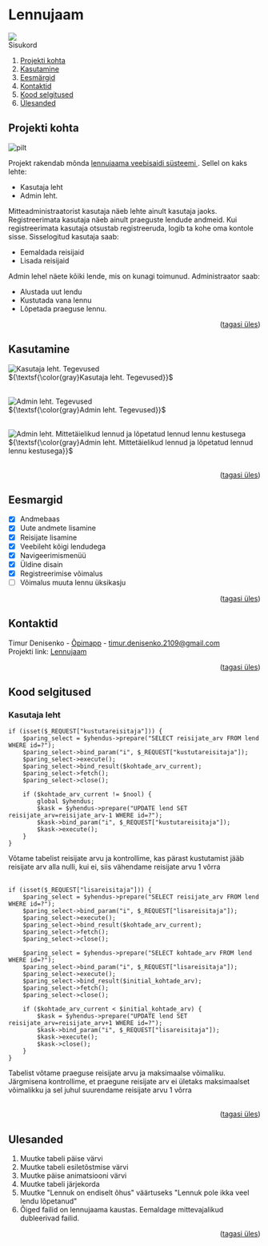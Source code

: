 # Lennujaam
<a name="readme-top"></a>
<div>
  <img src="https://eturbonews.com/cdn-cgi/image/width=1212,height=683,fit=crop,quality=80,format=auto,onerror=redirect,metadata=none/wp-content/uploads/2024/01/0-62-810x456.jpg">
</div>
<!-- SISUKORD -->
  <summary>Sisukord</summary>
  <ol>
    <li>
      <a href="#projekti-kohta">Projekti kohta</a>
    </li>
    <li>
      <a href="#kasutamine">Kasutamine</a>
    </li>
    <li>
      <a href="#eesmargid">Eesmärgid</a>
    </li>
    <li>
      <a href="#kontaktid">Kontaktid</a>
    </li>
    <li>
      <a href="#kood-selgitused">Kood selgitused</a>
    </li>
    <li>
      <a href="#ulesanded">Ülesanded</a>
    </li>
  </ol>


<!-- Projekti kohta -->
## Projekti kohta

![pilt](https://github.com/TimurDenisenko/lennujaam/assets/120181244/0c0c61b0-61ca-4d14-ae88-6926a4867617)

Projekt rakendab mõnda <a href="https://timurdenisenko22.thkit.ee/lennujaam/lennukasutaja.php">lennujaama veebisaidi süsteemi </a>. Sellel on kaks lehte:
* Kasutaja leht
* Admin leht.
  
Mitteadministraatorist kasutaja näeb lehte ainult kasutaja jaoks.
Registreerimata kasutaja näeb ainult praeguste lendude andmeid. Kui registreerimata kasutaja otsustab registreeruda, logib ta kohe oma kontole sisse.
Sisselogitud kasutaja saab:
* Eemaldada reisijaid 
* Lisada reisijaid
  
Admin lehel näete kõiki lende, mis on kunagi toimunud.
Administraator saab:
* Alustada uut lendu
* Kustutada vana lennu
* Lõpetada praeguse lennu.
<p align="right">(<a href="#readme-top">tagasi üles</a>)</p>


<!-- Kasutamine -->
## Kasutamine

![Kasutaja leht. Tegevused](https://github.com/TimurDenisenko/lennujaam/assets/120181244/82c1c64b-3686-4297-86f8-8c5b0291b408)
<br>
${\textsf{\color{gray}Kasutaja leht. Tegevused}}$
<br><br>

![Admin leht. Tegevused](https://github.com/TimurDenisenko/lennujaam/assets/120181244/a73eaaa8-71da-430b-b961-39bedcca1bed)
<br>
${\textsf{\color{gray}Admin leht. Tegevused}}$
<br><br>

![Admin leht. Mittetäielikud lennud ja lõpetatud lennud lennu kestusega](https://github.com/TimurDenisenko/lennujaam/assets/120181244/8c75d02b-5147-426f-8e1e-1c49300e3020)
<br>
${\textsf{\color{gray}Admin leht. Mittetäielikud lennud ja lõpetatud lennud lennu kestusega}}$
<br><br>
<p align="right">(<a href="#readme-top">tagasi üles</a>)</p>



<!-- Eesmärgid -->
## Eesmargid

- [x] Andmebaas
- [x] Uute andmete lisamine
- [x] Reisijate lisamine
- [x] Veebileht kõigi lendudega
- [x] Navigeerimismenüü
- [x] Üldine disain
- [x] Registreerimise võimalus
- [ ] Võimalus muuta lennu üksikasju

<p align="right">(<a href="#readme-top">tagasi üles</a>)</p>

<!-- Kontaktid -->
## Kontaktid

Timur Denisenko - <a href="https://timurdenisenko22.thkit.ee/wp/">Õpimapp</a> - timur.denisenko.2109@gmail.com
<br>
Projekti link: [Lennujaam](https://timurdenisenko22.thkit.ee/lennujaam/lennukasutaja.php)

<p align="right">(<a href="#readme-top">tagasi üles</a>)</p>

<!-- Kood selgitused -->
## Kood selgitused
### Kasutaja leht
```
if (isset($_REQUEST["kustutareisitaja"])) {
    $paring_select = $yhendus->prepare("SELECT reisijate_arv FROM lend WHERE id=?");
    $paring_select->bind_param("i", $_REQUEST["kustutareisitaja"]);
    $paring_select->execute();
    $paring_select->bind_result($kohtade_arv_current);
    $paring_select->fetch();
    $paring_select->close();

    if ($kohtade_arv_current != $nool) {
        global $yhendus;
        $kask = $yhendus->prepare("UPDATE lend SET reisijate_arv=reisijate_arv-1 WHERE id=?");
        $kask->bind_param("i", $_REQUEST["kustutareisitaja"]);
        $kask->execute();
    }
}
```
Võtame tabelist reisijate arvu ja kontrollime, kas pärast kustutamist jääb reisijate arv alla nulli, kui ei, siis vähendame reisijate arvu 1 võrra
<br><br>
```
if (isset($_REQUEST["lisareisitaja"])) {
    $paring_select = $yhendus->prepare("SELECT reisijate_arv FROM lend WHERE id=?");
    $paring_select->bind_param("i", $_REQUEST["lisareisitaja"]);
    $paring_select->execute();
    $paring_select->bind_result($kohtade_arv_current);
    $paring_select->fetch();
    $paring_select->close();

    $paring_select = $yhendus->prepare("SELECT kohtade_arv FROM lend WHERE id=?");
    $paring_select->bind_param("i", $_REQUEST["lisareisitaja"]);
    $paring_select->execute();
    $paring_select->bind_result($initial_kohtade_arv);
    $paring_select->fetch();
    $paring_select->close();

    if ($kohtade_arv_current < $initial_kohtade_arv) {
        $kask = $yhendus->prepare("UPDATE lend SET reisijate_arv=reisijate_arv+1 WHERE id=?");
        $kask->bind_param("i", $_REQUEST["lisareisitaja"]);
        $kask->execute();
        $kask->close();
    }
}
```
Tabelist võtame praeguse reisijate arvu ja maksimaalse võimaliku. Järgmisena kontrollime, et praegune reisijate arv ei ületaks maksimaalset võimalikku ja sel juhul suurendame reisijate arvu 1 võrra
<br><br>
<p align="right">(<a href="#readme-top">tagasi üles</a>)</p>

<!-- Ülesanded -->
## Ulesanded

  <ol>
    <li>
      Muutke tabeli päise värvi
    </li>
    <li>
      Muutke tabeli esiletõstmise värvi
    </li>
    <li>
      Muutke päise animatsiooni värvi
    </li>
    <li>
      Muutke tabeli järjekorda
    </li>
    <li>
      Muutke "Lennuk on endiselt õhus" väärtuseks "Lennuk pole ikka veel lendu lõpetanud"
    </li>
    <li>
      Õiged failid on lennujaama kaustas. Eemaldage mittevajalikud dubleerivad failid.
    </li>
  </ol>
  <p align="right">(<a href="#readme-top">tagasi üles</a>)</p>
